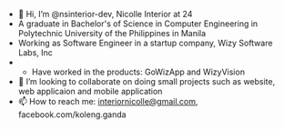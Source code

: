 - 👋 Hi, I’m @nsinterior-dev, Nicolle Interior at 24
- A graduate in Bachelor's of Science in Computer Engineering in Polytechnic University of the Philippines in Manila
- Working as Software Engineer in a startup company, Wizy Software Labs, Inc
- - Have worked in the products: GoWizApp and WizyVision
- 💞️ I’m looking to collaborate on doing small projects such as website, web applicaion and mobile application
- 📫 How to reach me: interiornicolle@gmail.com, facebook.com/koleng.ganda

<!---
nsinterior-dev/nsinterior-dev is a ✨ special ✨ repository because its `README.md` (this file) appears on your GitHub profile.
You can click the Preview link to take a look at your changes.
---> 
